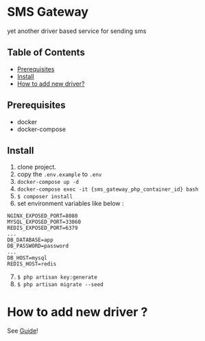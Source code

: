 # SMS Gateway

yet another driver based service for sending sms 

## Table of Contents

- [Prerequisites](#prerequesties)
- [Install](#install)
- [How to add new driver?](#contributing)

## Prerequisites

- docker
- docker-compose

## Install

1. clone project.
2. copy the `.env.example` to `.env`
3. `docker-compose up -d`
4. `docker-compose exec -it {sms_gateway_php_container_id} bash`
5. `$ composer install`
6. set environment variables like below :

```
NGINX_EXPOSED_PORT=8080
MYSQL_EXPOSED_PORT=33060
REDIS_EXPOSED_PORT=6379
...
DB_DATABASE=app
DB_PASSWORD=password
...
DB_HOST=mysql
REDIS_HOST=redis
```

7. `$ php artisan key:generate`
8. `$ php artisan migrate --seed`


# How to add new driver ?

See [Guide](./CONTRIBUTING.md)!

